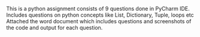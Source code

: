 This is a python assignment consists of 9 questions done in PyCharm IDE.
Includes questions on python concepts like List, Dictionary, Tuple, loops etc
Attached the word document which includes questions and screenshots of the code and output for each question.
